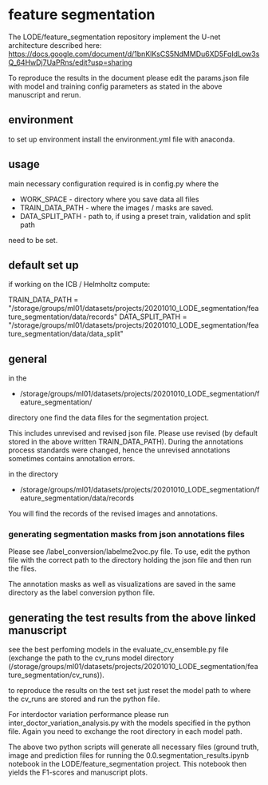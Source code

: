 # feature segmentation

The LODE/feature_segmentation repository implement the U-net architecture described here: https://docs.google.com/document/d/1bnKlKsCS5NdMMDu6XD5FqIdLow3sQ_64HwDj7UaPRns/edit?usp=sharing

To reproduce the results in the document please edit the params.json file with model and training config parameters as stated in the above manuscript and rerun.

## environment

to set up environment install the environment.yml file with anaconda.

## usage

main necessary configuration required is in config.py where the 

- WORK_SPACE -  directory where you save data all files
- TRAIN_DATA_PATH - where the images / masks are saved.
- DATA_SPLIT_PATH - path to, if using a preset train, validation and split path

need to be set.

## default set up

if working on the ICB / Helmholtz compute:

TRAIN_DATA_PATH = "/storage/groups/ml01/datasets/projects/20201010_LODE_segmentation/feature_segmentation/data/records"
DATA_SPLIT_PATH = "/storage/groups/ml01/datasets/projects/20201010_LODE_segmentation/feature_segmentation/data/data_split"

## general

in the 

- /storage/groups/ml01/datasets/projects/20201010_LODE_segmentation/feature_segmentation/ 

directory one find the data files for the segmentation project.

This includes unrevised and revised json file. Please use revised (by default stored in the above written TRAIN_DATA_PATH). During the annotations process standards were changed, hence the unrevised annotations sometimes contains annotation errors.

in the directory 

- /storage/groups/ml01/datasets/projects/20201010_LODE_segmentation/feature_segmentation/data/records

You will find the records of the revised images and annotations.

### generating segmentation masks from json annotations files

Please see /label_conversion/labelme2voc.py file. To use, edit the python file with the correct path to the directory holding the json file and then run the files.

The annotation masks as well as visualizations are saved in the same directory as the label conversion python file. 


## generating the test results from the above linked manuscript

see the best perfoming models in the evaluate_cv_ensemble.py file (exchange the path to the cv_runs model directory (/storage/groups/ml01/datasets/projects/20201010_LODE_segmentation/feature_segmentation/cv_runs)).

to reproduce the results on the test set just reset the model path to where the cv_runs are stored and run the python file.

For interdoctor variation performance please run inter_doctor_variation_analysis.py with the models specified in the python file. Again you need to exchange the root directory in each model path.

The above two python scripts will generate all necessary files (ground truth, image and prediction files for running the 0.0.segmentation_results.ipynb notebook in the LODE/feature_segmentation project. This notebook then yields the F1-scores and manuscript plots.



